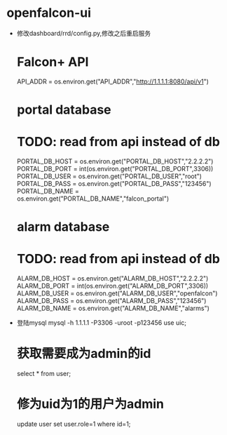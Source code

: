 # openfalcon-ui


- 修改dashboard/rrd/config.py,修改之后重启服务
    # Falcon+ API
    API_ADDR = os.environ.get("API_ADDR","http://1.1.1.1:8080/api/v1")

    # portal database
    # TODO: read from api instead of db
    PORTAL_DB_HOST = os.environ.get("PORTAL_DB_HOST","2.2.2.2")
    PORTAL_DB_PORT = int(os.environ.get("PORTAL_DB_PORT",3306))
    PORTAL_DB_USER = os.environ.get("PORTAL_DB_USER","root")
    PORTAL_DB_PASS = os.environ.get("PORTAL_DB_PASS","123456")
    PORTAL_DB_NAME = os.environ.get("PORTAL_DB_NAME","falcon_portal")

    # alarm database
    # TODO: read from api instead of db
    ALARM_DB_HOST = os.environ.get("ALARM_DB_HOST","2.2.2.2")
    ALARM_DB_PORT = int(os.environ.get("ALARM_DB_PORT",3306))
    ALARM_DB_USER = os.environ.get("ALARM_DB_USER","openfalcon")
    ALARM_DB_PASS = os.environ.get("ALARM_DB_PASS","123456")
    ALARM_DB_NAME = os.environ.get("ALARM_DB_NAME","alarms")



- 登陆mysql
    mysql -h 1.1.1.1 -P3306 -uroot -p123456
    use uic;
    # 获取需要成为admin的id
    select * from user;
    # 修为uid为1的用户为admin
    update user set user.role=1 where id=1;

